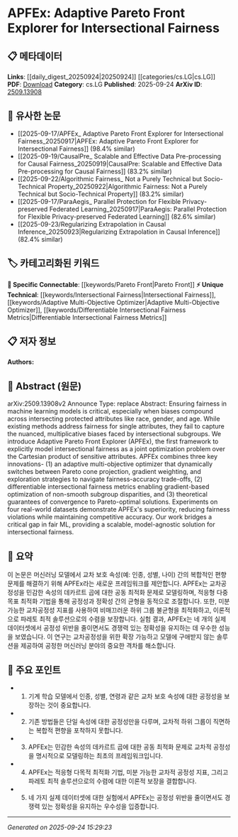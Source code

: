 <!-- KEYWORD_LINKING_METADATA:
{
  "processed_timestamp": "2025-09-24T15:29:23.402535",
  "vocabulary_version": "1.0",
  "selected_keywords": [
    "Intersectional Fairness",
    "Pareto Front",
    "Adaptive Multi-Objective Optimizer",
    "Differentiable Intersectional Fairness Metrics"
  ],
  "rejected_keywords": [],
  "similarity_scores": {
    "Intersectional Fairness": 0.78,
    "Pareto Front": 0.75,
    "Adaptive Multi-Objective Optimizer": 0.72,
    "Differentiable Intersectional Fairness Metrics": 0.7
  },
  "extraction_method": "AI_prompt_based",
  "budget_applied": true,
  "candidates_json": {
    "candidates": [
      {
        "surface": "intersectional fairness",
        "canonical": "Intersectional Fairness",
        "aliases": [
          "intersectional bias mitigation"
        ],
        "category": "unique_technical",
        "rationale": "This term represents a novel approach to fairness in ML, focusing on multiple intersecting attributes.",
        "novelty_score": 0.85,
        "connectivity_score": 0.65,
        "specificity_score": 0.9,
        "link_intent_score": 0.78
      },
      {
        "surface": "Pareto Front",
        "canonical": "Pareto Front",
        "aliases": [
          "Pareto frontier"
        ],
        "category": "specific_connectable",
        "rationale": "Pareto Front is a key concept in optimization, relevant for linking with multi-objective optimization literature.",
        "novelty_score": 0.55,
        "connectivity_score": 0.8,
        "specificity_score": 0.7,
        "link_intent_score": 0.75
      },
      {
        "surface": "adaptive multi-objective optimizer",
        "canonical": "Adaptive Multi-Objective Optimizer",
        "aliases": [
          "adaptive optimizer"
        ],
        "category": "unique_technical",
        "rationale": "This optimizer is central to the proposed method, highlighting its adaptability in fairness-accuracy trade-offs.",
        "novelty_score": 0.7,
        "connectivity_score": 0.6,
        "specificity_score": 0.85,
        "link_intent_score": 0.72
      },
      {
        "surface": "differentiable intersectional fairness metrics",
        "canonical": "Differentiable Intersectional Fairness Metrics",
        "aliases": [
          "differentiable fairness metrics"
        ],
        "category": "unique_technical",
        "rationale": "These metrics are crucial for enabling gradient-based optimization in the context of fairness.",
        "novelty_score": 0.8,
        "connectivity_score": 0.55,
        "specificity_score": 0.88,
        "link_intent_score": 0.7
      }
    ],
    "ban_list_suggestions": [
      "fairness violations",
      "real-world datasets"
    ]
  },
  "decisions": [
    {
      "candidate_surface": "intersectional fairness",
      "resolved_canonical": "Intersectional Fairness",
      "decision": "linked",
      "scores": {
        "novelty": 0.85,
        "connectivity": 0.65,
        "specificity": 0.9,
        "link_intent": 0.78
      }
    },
    {
      "candidate_surface": "Pareto Front",
      "resolved_canonical": "Pareto Front",
      "decision": "linked",
      "scores": {
        "novelty": 0.55,
        "connectivity": 0.8,
        "specificity": 0.7,
        "link_intent": 0.75
      }
    },
    {
      "candidate_surface": "adaptive multi-objective optimizer",
      "resolved_canonical": "Adaptive Multi-Objective Optimizer",
      "decision": "linked",
      "scores": {
        "novelty": 0.7,
        "connectivity": 0.6,
        "specificity": 0.85,
        "link_intent": 0.72
      }
    },
    {
      "candidate_surface": "differentiable intersectional fairness metrics",
      "resolved_canonical": "Differentiable Intersectional Fairness Metrics",
      "decision": "linked",
      "scores": {
        "novelty": 0.8,
        "connectivity": 0.55,
        "specificity": 0.88,
        "link_intent": 0.7
      }
    }
  ]
}
-->

# APFEx: Adaptive Pareto Front Explorer for Intersectional Fairness

## 📋 메타데이터

**Links**: [[daily_digest_20250924|20250924]] [[categories/cs.LG|cs.LG]]
**PDF**: [Download](https://arxiv.org/pdf/2509.13908.pdf)
**Category**: cs.LG
**Published**: 2025-09-24
**ArXiv ID**: [2509.13908](https://arxiv.org/abs/2509.13908)

## 🔗 유사한 논문
- [[2025-09-17/APFEx_ Adaptive Pareto Front Explorer for Intersectional Fairness_20250917|APFEx: Adaptive Pareto Front Explorer for Intersectional Fairness]] (98.4% similar)
- [[2025-09-19/CausalPre_ Scalable and Effective Data Pre-processing for Causal Fairness_20250919|CausalPre: Scalable and Effective Data Pre-processing for Causal Fairness]] (83.2% similar)
- [[2025-09-22/Algorithmic Fairness_ Not a Purely Technical but Socio-Technical Property_20250922|Algorithmic Fairness: Not a Purely Technical but Socio-Technical Property]] (83.2% similar)
- [[2025-09-17/ParaAegis_ Parallel Protection for Flexible Privacy-preserved Federated Learning_20250917|ParaAegis: Parallel Protection for Flexible Privacy-preserved Federated Learning]] (82.6% similar)
- [[2025-09-23/Regularizing Extrapolation in Causal Inference_20250923|Regularizing Extrapolation in Causal Inference]] (82.4% similar)

## 🏷️ 카테고리화된 키워드
**🔗 Specific Connectable**: [[keywords/Pareto Front|Pareto Front]]
**⚡ Unique Technical**: [[keywords/Intersectional Fairness|Intersectional Fairness]], [[keywords/Adaptive Multi-Objective Optimizer|Adaptive Multi-Objective Optimizer]], [[keywords/Differentiable Intersectional Fairness Metrics|Differentiable Intersectional Fairness Metrics]]

## 📋 저자 정보

**Authors:** 

## 📄 Abstract (원문)

arXiv:2509.13908v2 Announce Type: replace 
Abstract: Ensuring fairness in machine learning models is critical, especially when biases compound across intersecting protected attributes like race, gender, and age. While existing methods address fairness for single attributes, they fail to capture the nuanced, multiplicative biases faced by intersectional subgroups. We introduce Adaptive Pareto Front Explorer (APFEx), the first framework to explicitly model intersectional fairness as a joint optimization problem over the Cartesian product of sensitive attributes. APFEx combines three key innovations- (1) an adaptive multi-objective optimizer that dynamically switches between Pareto cone projection, gradient weighting, and exploration strategies to navigate fairness-accuracy trade-offs, (2) differentiable intersectional fairness metrics enabling gradient-based optimization of non-smooth subgroup disparities, and (3) theoretical guarantees of convergence to Pareto-optimal solutions. Experiments on four real-world datasets demonstrate APFEx's superiority, reducing fairness violations while maintaining competitive accuracy. Our work bridges a critical gap in fair ML, providing a scalable, model-agnostic solution for intersectional fairness.

## 📝 요약

이 논문은 머신러닝 모델에서 교차 보호 속성(예: 인종, 성별, 나이) 간의 복합적인 편향 문제를 해결하기 위해 APFEx라는 새로운 프레임워크를 제안합니다. APFEx는 교차공정성을 민감한 속성의 데카르트 곱에 대한 공동 최적화 문제로 모델링하며, 적응형 다중 목표 최적화 기법을 통해 공정성과 정확성 간의 균형을 동적으로 조절합니다. 또한, 미분 가능한 교차공정성 지표를 사용하여 비매끄러운 하위 그룹 불균형을 최적화하고, 이론적으로 파레토 최적 솔루션으로의 수렴을 보장합니다. 실험 결과, APFEx는 네 개의 실제 데이터셋에서 공정성 위반을 줄이면서도 경쟁력 있는 정확성을 유지하는 데 우수한 성능을 보였습니다. 이 연구는 교차공정성을 위한 확장 가능하고 모델에 구애받지 않는 솔루션을 제공하여 공정한 머신러닝 분야의 중요한 격차를 해소합니다.

## 🎯 주요 포인트

- 1. 기계 학습 모델에서 인종, 성별, 연령과 같은 교차 보호 속성에 대한 공정성을 보장하는 것이 중요합니다.
- 2. 기존 방법들은 단일 속성에 대한 공정성만을 다루며, 교차적 하위 그룹이 직면하는 복합적 편향을 포착하지 못합니다.
- 3. APFEx는 민감한 속성의 데카르트 곱에 대한 공동 최적화 문제로 교차적 공정성을 명시적으로 모델링하는 최초의 프레임워크입니다.
- 4. APFEx는 적응형 다목적 최적화 기법, 미분 가능한 교차적 공정성 지표, 그리고 파레토 최적 솔루션으로의 수렴에 대한 이론적 보장을 결합합니다.
- 5. 네 가지 실제 데이터셋에 대한 실험에서 APFEx는 공정성 위반을 줄이면서도 경쟁력 있는 정확성을 유지하는 우수성을 입증합니다.


---

*Generated on 2025-09-24 15:29:23*